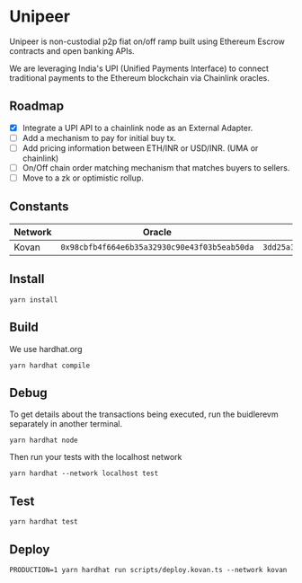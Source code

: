 # Unipeer

Unipeer is non-custodial p2p fiat on/off ramp built using Ethereum Escrow contracts
and open banking APIs.

We are leveraging India's UPI (Unified Payments Interface) to connect traditional
payments to the Ethereum blockchain via Chainlink oracles.

## Roadmap

- [x] Integrate a UPI API to a chainlink node as an External Adapter.
- [ ] Add a mechanism to pay for initial buy tx.
- [ ] Add pricing information between ETH/INR or USD/INR. (UMA or chainlink)
- [ ] On/Off chain order matching mechanism that matches buyers to sellers.
- [ ] Move to a zk or optimistic rollup.

## Constants

| Network | Oracle                                       | Job Id                             |
| ------- | -------------------------------------------- | ---------------------------------- |
| Kovan   | `0x98cbfb4f664e6b35a32930c90e43f03b5eab50da` | `3dd25a102fe74157b1eae12b430336f4` |

## Install

```
yarn install
```

## Build

We use hardhat.org

```
yarn hardhat compile
```

## Debug

To get details about the transactions being executed, run the buidlerevm
separately in another terminal.

```
yarn hardhat node
```

Then run your tests with the localhost network

```
yarn hardhat --network localhost test
```

## Test

```
yarn hardhat test
```

## Deploy

```
PRODUCTION=1 yarn hardhat run scripts/deploy.kovan.ts --network kovan
```
